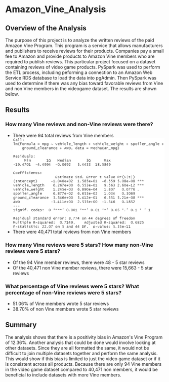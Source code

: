 # Amazon_Vine_Analysis
## Overview of the Analysis

The purpose of this project is to analyze the written reviews of the paid Amazon Vine Program. This program is a service that allows manufacturers and publishers to receive reviews for their products. Companies pay a small fee to Amazon and provide products to Amazon Vine members who are required to publish reviews. This particular project focused on a dataset containing reviews of video game products. PySpark was used to perform the ETL process, including peforming a connection to an Amazon Web Service RDS database to load the data into pgAdmin. Then PySpark was used to determine if there was any bias toward favorable reviews from Vine and non Vine members in the videogame dataset. The results are shown below.

## Results
### How many Vine reviews and non-Vine reviews were there?
  * There were 94 total reviews from Vine members
![Linear Regression and Summary.png](https://github.com/JeremyKRay/MechaCar_Statistical_Analysis/blob/33132bae122ac66c3498323fb817d23d4d1f07aa/Linear%20Regression%20and%20Summary.png)
  * There were 40,471 total reviews from non Vine members

### How many Vine reviews were 5 stars? How many non-Vine reviews were 5 stars?
  * Of the 94 Vine member reviews, there were 48 - 5 star reviews
  * Of the 40,471 non Vine member reviews, there were 15,663 - 5 star reviews
   
### What percentage of Vine reviews were 5 stars? What percentage of non-Vine reviews were 5 stars?
  * 51.06% of Vine members wrote 5 star reviews
  * 38.70% of non Vine members wrote 5 star reviews
## Summary
The analysis shows that there is a positivity bias in Amazon's Vine Program of 12.36%. Another analysis that could be done would involve looking at other datasets. Since they are all formatted the same, it would not be difficult to join multiple datasets together and perform the same analysis. This would show if this bias is limited to just the video game dataset or if it is consistent across all products. Because there are only 94 Vine members in the video game dataset compared to 40,471 non members, it would be beneficial to include datasets with more Vine members. 
